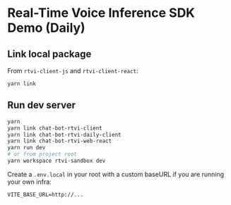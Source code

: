 # Real-Time Voice Inference SDK Demo (Daily)


## Link local package

From `rtvi-client-js` and `rtvi-client-react`:

```shell
yarn link
```

## Run dev server

```bash
yarn
yarn link chat-bot-rtvi-client
yarn link chat-bot-rtvi-daily-client
yarn link chat-bot-rtvi-web-react
yarn run dev
# or from project root
yarn workspace rtvi-sandbox dev
```

Create a `.env.local` in your root with a custom baseURL if you are running your own infra:

```
VITE_BASE_URL=http://...
```
